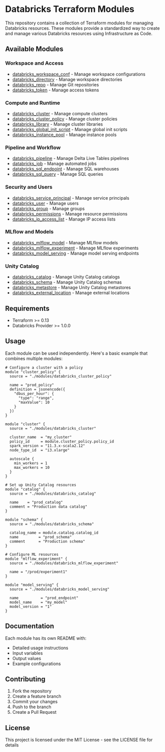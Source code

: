# Databricks Terraform Modules

This repository contains a collection of Terraform modules for managing Databricks resources. These modules provide a standardized way to create and manage various Databricks resources using Infrastructure as Code.

## Available Modules

### Workspace and Access
- [databricks_workspace_conf](./modules/databricks_workspace_conf) - Manage workspace configurations
- [databricks_directory](./modules/databricks_directory) - Manage workspace directories
- [databricks_repo](./modules/databricks_repo) - Manage Git repositories
- [databricks_token](./modules/databricks_token) - Manage access tokens

### Compute and Runtime
- [databricks_cluster](./modules/databricks_cluster) - Manage compute clusters
- [databricks_cluster_policy](./modules/databricks_cluster_policy) - Manage cluster policies
- [databricks_library](./modules/databricks_library) - Manage cluster libraries
- [databricks_global_init_script](./modules/databricks_global_init_script) - Manage global init scripts
- [databricks_instance_pool](./modules/databricks_instance_pool) - Manage instance pools

### Pipeline and Workflow
- [databricks_pipeline](./modules/databricks_pipeline) - Manage Delta Live Tables pipelines
- [databricks_job](./modules/databricks_job) - Manage automated jobs
- [databricks_sql_endpoint](./modules/databricks_sql_endpoint) - Manage SQL warehouses
- [databricks_sql_query](./modules/databricks_sql_query) - Manage SQL queries

### Security and Users
- [databricks_service_principal](./modules/databricks_service_principal) - Manage service principals
- [databricks_user](./modules/databricks_user) - Manage users
- [databricks_group](./modules/databricks_group) - Manage groups
- [databricks_permissions](./modules/databricks_permissions) - Manage resource permissions
- [databricks_ip_access_list](./modules/databricks_ip_access_list) - Manage IP access lists

### MLflow and Models
- [databricks_mlflow_model](./modules/databricks_mlflow_model) - Manage MLflow models
- [databricks_mlflow_experiment](./modules/databricks_mlflow_experiment) - Manage MLflow experiments
- [databricks_model_serving](./modules/databricks_model_serving) - Manage model serving endpoints

### Unity Catalog
- [databricks_catalog](./modules/databricks_catalog) - Manage Unity Catalog catalogs
- [databricks_schema](./modules/databricks_schema) - Manage Unity Catalog schemas
- [databricks_metastore](./modules/databricks_metastore) - Manage Unity Catalog metastores
- [databricks_external_location](./modules/databricks_external_location) - Manage external locations

## Requirements

- Terraform >= 0.13
- Databricks Provider >= 1.0.0

## Usage

Each module can be used independently. Here's a basic example that combines multiple modules:

```hcl
# Configure a cluster with a policy
module "cluster_policy" {
  source = "./modules/databricks_cluster_policy"

  name = "prod_policy"
  definition = jsonencode({
    "dbus_per_hour": {
      "type": "range",
      "maxValue": 10
    }
  })
}

module "cluster" {
  source = "./modules/databricks_cluster"

  cluster_name  = "my_cluster"
  policy_id     = module.cluster_policy.policy_id
  spark_version = "11.3.x-scala2.12"
  node_type_id  = "i3.xlarge"
  
  autoscale {
    min_workers = 1
    max_workers = 10
  }
}

# Set up Unity Catalog resources
module "catalog" {
  source = "./modules/databricks_catalog"

  name    = "prod_catalog"
  comment = "Production data catalog"
}

module "schema" {
  source = "./modules/databricks_schema"

  catalog_name = module.catalog.catalog_id
  name         = "prod_schema"
  comment      = "Production schema"
}

# Configure ML resources
module "mlflow_experiment" {
  source = "./modules/databricks_mlflow_experiment"

  name = "/prod/experiment1"
}

module "model_serving" {
  source = "./modules/databricks_model_serving"

  name          = "prod_endpoint"
  model_name    = "my_model"
  model_version = "1"
}
```

## Documentation

Each module has its own README with:
- Detailed usage instructions
- Input variables
- Output values
- Example configurations

## Contributing

1. Fork the repository
2. Create a feature branch
3. Commit your changes
4. Push to the branch
5. Create a Pull Request

## License

This project is licensed under the MIT License - see the LICENSE file for details
